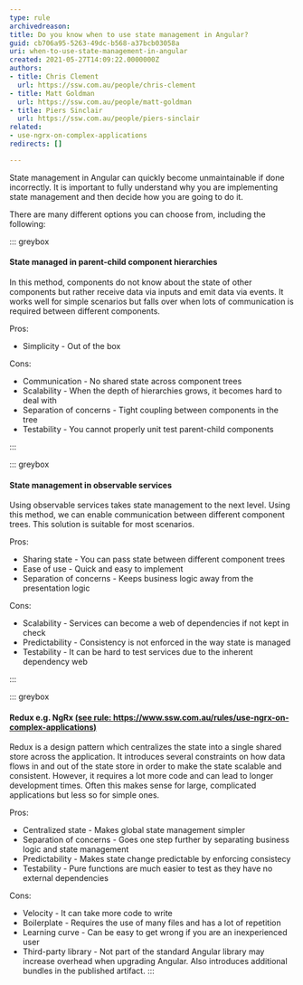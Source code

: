 ```yaml
---
type: rule
archivedreason: 
title: Do you know when to use state management in Angular?
guid: cb706a95-5263-49dc-b568-a37bcb03058a
uri: when-to-use-state-management-in-angular
created: 2021-05-27T14:09:22.0000000Z
authors:
- title: Chris Clement
  url: https://ssw.com.au/people/chris-clement
- title: Matt Goldman
  url: https://ssw.com.au/people/matt-goldman
- title: Piers Sinclair
  url: https://ssw.com.au/people/piers-sinclair
related:
- use-ngrx-on-complex-applications
redirects: []

---
```


State management in Angular can quickly become unmaintainable if done incorrectly. It is important to fully understand why you are implementing state management and then decide how you are going to do it. 

<!--endintro-->

There are many different options you can choose from, including the following:

::: greybox

#### State managed in parent-child component hierarchies

In this method, components do not know about the state of other components but rather receive data via inputs and emit data via events. It works well for simple scenarios but falls over when lots of communication is required between different components.

Pros:
* Simplicity - Out of the box

Cons:
* Communication - No shared state across component trees
* Scalability - When the depth of hierarchies grows, it becomes hard to deal with
* Separation of concerns - Tight coupling between components in the tree
* Testability - You cannot properly unit test parent-child components

:::

::: greybox

#### State management in observable services

Using observable services takes state management to the next level. Using this method, we can enable communication between different component trees. This solution is suitable for most scenarios.

Pros:
* Sharing state - You can pass state between different component trees
* Ease of use - Quick and easy to implement
* Separation of concerns - Keeps business logic away from the presentation logic

Cons:
* Scalability - Services can become a web of dependencies if not kept in check
* Predictability - Consistency is not enforced in the way state is managed
* Testability - It can be hard to test services due to the inherent dependency web

:::

::: greybox

#### Redux e.g. NgRx [(see rule: https://www.ssw.com.au/rules/use-ngrx-on-complex-applications)](https://www.ssw.com.au/rules/use-ngrx-on-complex-applications)

Redux is a design pattern which centralizes the state into a single shared store across the application. It introduces several constraints on how data flows in and out of the state store in order to make the state scalable and consistent. However, it requires a lot more code and can lead to longer development times. Often this makes sense for large, complicated applications but less so for simple ones.

Pros:
* Centralized state - Makes global state management simpler
* Separation of concerns - Goes one step further by separating business logic and state management
* Predictability - Makes state change predictable by enforcing consistecy
* Testability - Pure functions are much easier to test as they have no external dependencies

Cons:
* Velocity - It can take more code to write
* Boilerplate - Requires the use of many files and has a lot of repetition
* Learning curve - Can be easy to get wrong if you are an inexperienced user
* Third-party library - Not part of the standard Angular library may increase overhead when upgrading Angular. Also introduces additional bundles in the published artifact.
:::
